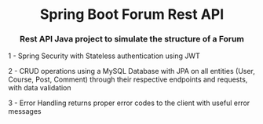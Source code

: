 <h1 align="center">Spring Boot Forum Rest API</h1>
<h3 align="center">Rest API Java project to simulate the structure of a Forum</h3>

1 - Spring Security with Stateless authentication using JWT

2 - CRUD operations using a MySQL Database with JPA on all entities (User, Course, Post, Comment) through their respective endpoints and requests, with data validation

3 - Error Handling returns proper error codes to the client with useful error messages
